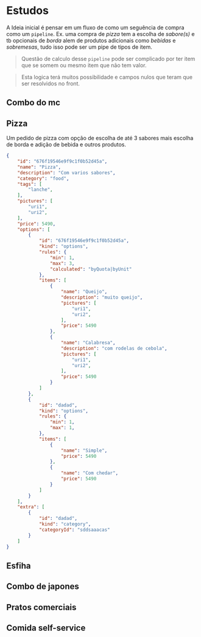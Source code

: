 # Estudos

A Ideia inicial é pensar em um fluxo de como um seguência de compra como um `pipeline`. Ex. uma compra de _pizza_ tem a escolha de _sabore(s)_ e tb opcionais de _borda_ alem de produtos adicionais como _bebidas_ e _sobremesas_, tudo isso pode ser um pipe de tipos de item.

> Questão de calculo desse `pipeline` pode ser complicado por ter item que se somem ou mesmo item que não tem valor.

> Esta logica terá muitos possibilidade e campos nulos que teram que ser resolvidos no front.

## Combo do mc


## Pizza
Um pedido de pizza com opção de escolha de até 3 sabores mais escolha de borda e adição de bebida e outros produtos.
```json
{
    "id": "676f19546e9f9c1f0b52d45a",
    "name": "Pizza",
    "description": "Com varios sabores",
    "category": "food",
    "tags": [
        "lanche",
    ],
    "pictures": [
        "uri1",
        "uri2",
    ],
    "price": 5490,
    "options": [
        {
            "id": "676f19546e9f9c1f0b52d45a",
            "kind": "options",
            "rules": {
                "min": 1,
                "max": 3,
                "calculated": "byQuota|byUnit"
            },
            "items": [
                {
                    "name": "Queijo",
                    "description": "muito queijo",
                    "pictures": [
                        "uri1",
                        "uri2",
                    ],
                    "price": 5490
                },
                {
                    "name": "Calabresa",
                    "description": "com rodelas de cebola",
                    "pictures": [
                        "uri1",
                        "uri2",
                    ],
                    "price": 5490
                }
            ] 
        },
        {
            "id": "dadad",
            "kind": "options",
            "rules": {
                "min": 1,
                "max": 1,
            },
            "items": [
                {
                    "name": "Simple",
                    "price": 5490
                },
                {
                    "name": "Com chedar",
                    "price": 5490
                }
            ]
        }
    ],
    "extra": [
        {
            "id": "dadad",
            "kind": "category",
            "categoryId": "sddsaaacas"
        }
    ]
}
```

## Esfiha
## Combo de japones
## Pratos comerciais
## Comida self-service